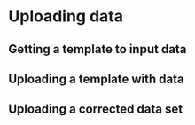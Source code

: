 # Uploading data

## Getting a template to input data

## Uploading a template with data

## Uploading a corrected data set

